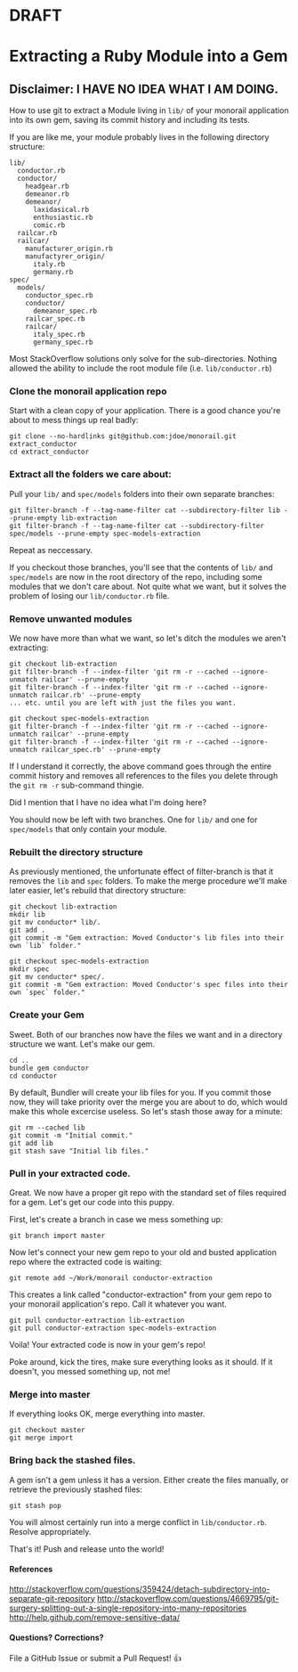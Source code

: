 # DRAFT

# Extracting a Ruby Module into a Gem

## Disclaimer: I HAVE NO IDEA WHAT I AM DOING.

How to use git to extract a Module living in `lib/` of your monorail application into its own gem, saving its commit
history and including its tests.

If you are like me, your module probably lives in the following directory structure:

    lib/
      conductor.rb
      conductor/
        headgear.rb
        demeanor.rb
        demeanor/
          laxidasical.rb
          enthusiastic.rb
          comic.rb
      railcar.rb
      railcar/
        manufacturer_origin.rb
        manufactyrer_origin/
          italy.rb
          germany.rb
    spec/
      models/
        conductor_spec.rb
        conductor/
          demeanor_spec.rb
        railcar_spec.rb
        railcar/
          italy_spec.rb
          germany_spec.rb

Most StackOverflow solutions only solve for the sub-directories. Nothing allowed
the ability to include the root module file (i.e. `lib/conductor.rb`)

### Clone the monorail application repo

Start with a clean copy of your application. There is a good chance you're about to mess
things up real badly:

    git clone --no-hardlinks git@github.com:jdoe/monorail.git extract_conductor
    cd extract_conductor

### Extract all the folders we care about:

Pull your `lib/` and `spec/models` folders into their own separate branches:

    git filter-branch -f --tag-name-filter cat --subdirectory-filter lib --prune-empty lib-extraction
    git filter-branch -f --tag-name-filter cat --subdirectory-filter spec/models --prune-empty spec-models-extraction

Repeat as neccessary.

If you checkout those branches, you'll see that the contents of `lib/` and `spec/models` are now in the root directory
of the repo, including some modules that we don't care about. Not quite what we want, but it solves the problem of
losing our `lib/conductor.rb` file.

### Remove unwanted modules

We now have more than what we want, so let's ditch the modules we aren't extracting:

    git checkout lib-extraction
    git filter-branch -f --index-filter 'git rm -r --cached --ignore-unmatch railcar' --prune-empty
    git filter-branch -f --index-filter 'git rm -r --cached --ignore-unmatch railcar.rb' --prune-empty
    ... etc. until you are left with just the files you want.

    git checkout spec-models-extraction
    git filter-branch -f --index-filter 'git rm -r --cached --ignore-unmatch railcar' --prune-empty
    git filter-branch -f --index-filter 'git rm -r --cached --ignore-unmatch railcar_spec.rb' --prune-empty

If I understand it correctly, the above command goes through the entire commit history and removes all references to the
files you delete through the `git rm -r` sub-command thingie.

Did I mention that I have no idea what I'm doing here?

You should now be left with two branches. One for `lib/` and one for `spec/models` that only contain your module.

### Rebuilt the directory structure

As previously mentioned, the unfortunate effect of filter-branch is that it removes the `lib` and `spec` folders. To make
the merge procedure we'll make later easier, let's rebuild that directory structure:

    git checkout lib-extraction
    mkdir lib
    git mv conductor* lib/.
    git add .
    git commit -m "Gem extraction: Moved Conductor's lib files into their own `lib` folder."

    git checkout spec-models-extraction
    mkdir spec
    git mv conductor* spec/.
    git commit -m "Gem extraction: Moved Conductor's spec files into their own `spec` folder."

### Create your Gem

Sweet. Both of our branches now have the files we want and in a directory structure we want. Let's make our gem.

    cd ..
    bundle gem conductor
    cd conductor

By default, Bundler will create your lib files for you. If you commit those now, they will take priority over the merge
you are about to do, which would make this whole excercise useless. So let's stash those away for a minute:

    git rm --cached lib
    git commit -m "Initial commit."
    git add lib
    git stash save "Initial lib files."

### Pull in your extracted code.

Great. We now have a proper git repo with the standard set of files required for a gem. Let's get our code into this
puppy.

First, let's create a branch in case we mess something up:

    git branch import master

Now let's connect your new gem repo to your old and busted application repo where the extracted code is waiting:

    git remote add ~/Work/monorail conductor-extraction

This creates a link called "conductor-extraction" from your gem repo to your monorail application's repo. Call it
whatever you want.

    git pull conductor-extraction lib-extraction
    git pull conductor-extraction spec-models-extraction

Voila! Your extracted code is now in your gem's repo!

Poke around, kick the tires, make sure everything looks as it should. If it doesn't, you messed something up, not me!

### Merge into master

If everything looks OK, merge everything into master.

    git checkout master
    git merge import

### Bring back the stashed files.

A gem isn't a gem unless it has a version. Either create the files manually, or retrieve the previously stashed files:

    git stash pop

  You will almost certainly run into a merge conflict in `lib/conductor.rb`. Resolve appropriately.

That's it! Push and release unto the world!

#### References

http://stackoverflow.com/questions/359424/detach-subdirectory-into-separate-git-repository
http://stackoverflow.com/questions/4669795/git-surgery-splitting-out-a-single-repository-into-many-repositories
http://help.github.com/remove-sensitive-data/

#### Questions? Corrections?

File a GitHub Issue or submit a Pull Request! :+1:

    











